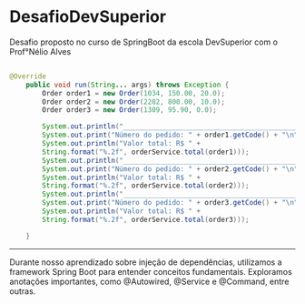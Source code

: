 # DesafioDevSuperior
Desafio proposto no curso de SpringBoot da escola DevSuperior com o Prof°Nélio Alves

```java

@Override
	public void run(String... args) throws Exception {
		Order order1 = new Order(1034, 150.00, 20.0);
		Order order2 = new Order(2282, 800.00, 10.0);
		Order order3 = new Order(1309, 95.90, 0.0);

		System.out.println("__________________________________________________________");
		System.out.print("Número do pedido: " + order1.getCode() + "\n");
		System.out.println("Valor total: R$ " +
		String.format("%.2f", orderService.total(order1)));
		System.out.println("__________________________________________________________");
		System.out.print("Número do pedido: " + order2.getCode() + "\n");
		System.out.println("Valor total: R$ " + 
		String.format("%.2f", orderService.total(order2)));
		System.out.println("__________________________________________________________");
		System.out.print("Número do pedido: " + order3.getCode() + "\n");
		System.out.println("Valor total: R$ " + 
		String.format("%.2f", orderService.total(order3)));

	}
 ```

---
Durante nosso aprendizado sobre injeção de dependências, utilizamos a framework Spring Boot para entender conceitos fundamentais. 
Exploramos anotações importantes, como @Autowired, @Service e @Command, entre outras.


 
